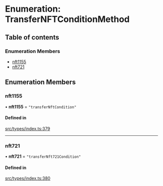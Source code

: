 # Enumeration: TransferNFTConditionMethod

## Table of contents

### Enumeration Members

- [nft1155](TransferNFTConditionMethod.md#nft1155)
- [nft721](TransferNFTConditionMethod.md#nft721)

## Enumeration Members

### nft1155

• **nft1155** = ``"transferNftCondition"``

#### Defined in

[src/types/index.ts:379](https://github.com/nevermined-io/components-catalog/blob/7d68f2d/lib/src/types/index.ts#L379)

___

### nft721

• **nft721** = ``"transferNft721Condition"``

#### Defined in

[src/types/index.ts:380](https://github.com/nevermined-io/components-catalog/blob/7d68f2d/lib/src/types/index.ts#L380)
